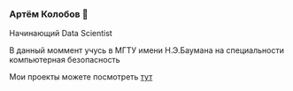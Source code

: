 ### Артём Колобов 👋

Начинающий Data Scientist

В данный моммент учусь в МГТУ имени Н.Э.Баумана на специальности компьютерная безопасность

Мои проекты можете посмотреть [тут](https://github.com/Wenir04/Portfolio)

<!--
**Wenir04/Wenir04** is a ✨ _special_ ✨ repository because its `README.md` (this file) appears on your GitHub profile.

Here are some ideas to get you started:

- 🔭 I’m currently working on ...
- 🌱 I’m currently learning ...
- 👯 I’m looking to collaborate on ...
- 🤔 I’m looking for help with ...
- 💬 Ask me about ...
- 📫 How to reach me: ...
- 😄 Pronouns: ...
- ⚡ Fun fact: ...
-->
